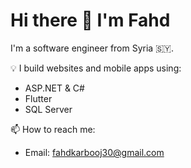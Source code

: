 # Hi there 👋 I'm Fahd

I'm a software engineer from Syria 🇸🇾.

💡 I build websites and mobile apps using:
- ASP.NET & C#
- Flutter
- SQL Server

📫 How to reach me:
- Email: fahdkarbooj30@gmail.com
<!--
**fahdkarbooj/fahdkarbooj** is a ✨ _special_ ✨ repository because its `README.md` (this file) appears on your GitHub profile.

Here are some ideas to get you started:

- 🔭 I’m currently working on ...
- 🌱 I’m currently learning ...
- 👯 I’m looking to collaborate on ...
- 🤔 I’m looking for help with ...
- 💬 Ask me about ...
- 📫 How to reach me: ...
- 😄 Pronouns: ...
- ⚡ Fun fact: ...
-->
